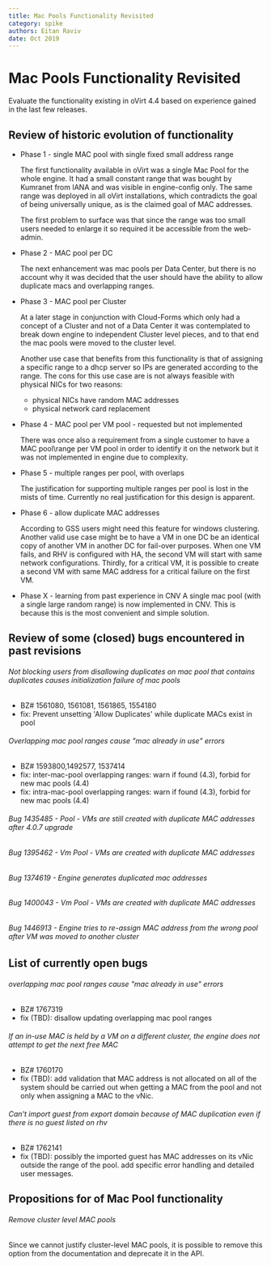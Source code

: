 ```yaml
---
title: Mac Pools Functionality Revisited
category: spike
authors: Eitan Raviv
date: Oct 2019
---
```


Mac Pools Functionality Revisited
================================================================

Evaluate the functionality existing in oVirt 4.4 based on experience gained in the last few releases.

Review of historic evolution of functionality
----------------------------------------------------------------

* Phase 1 - single MAC pool with single fixed small address range

  The first functionality available in oVirt was a single Mac Pool for the whole engine. 
  It had a small constant range that was bought by Kumranet from IANA and was visible in engine-config only.
  The same range was deployed in all oVirt installations, which contradicts the goal of being universally unique, as is
  the claimed goal of MAC addresses.
  
  The first problem to surface was that since the range was too small users needed to enlarge it so required it be accessible
  from the web-admin. 

* Phase 2 - MAC pool per DC

  The next enhancement was mac pools per Data Center, but there is no account why it was decided that the user should have
  the ability to allow duplicate macs and overlapping ranges. 

* Phase 3 - MAC pool per Cluster

  At a later stage in conjunction with Cloud-Forms which only had a concept of a Cluster and not of a Data Center it was
  contemplated to break down engine to independent Cluster level pieces, and to that end the mac pools were moved to the 
  cluster level.

  Another use case that benefits from this functionality is that of assigning a specific range to a dhcp server so IPs are
  generated according to the range. The cons for this use case are is not always feasible with physical NICs for two reasons:
  - physical NICs have random MAC addresses
  - physical network card replacement

* Phase 4 - MAC pool per VM pool - requested but not implemented

  There was once also a requirement from a single customer to have a MAC pool\range per VM pool in order to identify it 
  on the network but it was not implemented in engine due to complexity.

* Phase 5 - multiple ranges per pool, with overlaps

  The justification for supporting multiple ranges per pool is lost in the mists of time. Currently no real justification 
  for this design is apparent.

* Phase 6 - allow duplicate MAC addresses

  According to GSS users might need this feature for windows clustering.
  Another valid use case might be to have a VM in one DC be an identical copy of another VM in another DC for fail-over 
  purposes. When one  VM fails, and RHV is configured with HA, the second VM will start with same network configurations.
  Thirdly, for a critical VM, it is possible to create a second VM with same MAC address for a critical failure on the first
  VM. 

* Phase X - learning from past experience in CNV
  A single mac pool (with a single large random range) is now implemented in CNV. 
  This is because this is the most convenient and simple solution.


Review of some (closed) bugs encountered in past revisions
----------------------------------------------------------

  ###### Not blocking users from disallowing duplicates on mac pool that contains duplicates causes initialization failure of mac pools

   * BZ# 1561080, 1561081, 1561865, 1554180
   * fix: Prevent unsetting 'Allow Duplicates' while duplicate MACs exist in pool
 
  ###### Overlapping mac pool ranges cause "mac already in use" errors
  
   * BZ# 1593800,1492577, 1537414
   * fix: inter-mac-pool overlapping ranges: warn if found (4.3), forbid for new mac pools (4.4)
   * fix: intra-mac-pool overlapping ranges: warn if found (4.3), forbid for new mac pools (4.4)
   
  ###### Bug 1435485 - Pool - VMs are still created with duplicate MAC addresses after 4.0.7 upgrade 
  ###### Bug 1395462 - Vm Pool - VMs are created with duplicate MAC addresses 
  ###### Bug 1374619 - Engine generates duplicated mac addresses
  ###### Bug 1400043 - Vm Pool - VMs are created with duplicate MAC addresses
  
  ###### Bug 1446913 - Engine tries to re-assign MAC address from the wrong pool after VM was moved to another cluster
  
 
List of currently open bugs
---------------------------
 
  ###### overlapping mac pool ranges cause "mac already in use" errors

  * BZ# 1767319
  * fix (TBD): disallow updating overlapping mac pool ranges

  ###### If an in-use MAC is held by a VM on a different cluster, the engine does not attempt to get the next free MAC

  * BZ# 1760170
  * fix (TBD): add validation that MAC address is not allocated on all of the system should be carried out when getting 
    a MAC from the pool and not only when assigning a MAC to the vNic.

  ###### Can't import guest from export domain because of MAC duplication even if there is no guest listed on rhv

  * BZ# 1762141
  * fix (TBD): possibly the imported guest has MAC addresses on its vNic outside the range of the pool. add specific error
    handling and detailed user messages.


Propositions for of Mac Pool functionality
----------------------------------------------------------------

  ###### Remove cluster level MAC pools
    
  Since we cannot justify cluster-level MAC pools, it is possible to remove this option from the documentation and deprecate
  it in the API.

  ######
